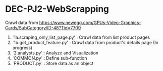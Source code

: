 # DEC-PJ2-WebScrapping

Crawl data from https://www.newegg.com/GPUs-Video-Graphics-Cards/SubCategory/ID-48?Tid=7709

1. '1a.scraping_only_list_page.py' : Crawl data from list product pages
2. '1b.get_product_feature.py' : Crawl data from product's details page (In progress)
3. '2.analysts.py' : Analyze and Visualization
4. 'COMMON.py' : Define sub-function
5. 'PRODUCT.py' : Store data as an object